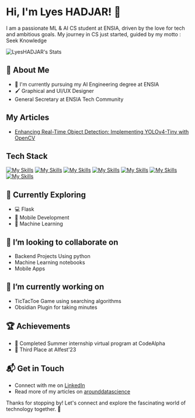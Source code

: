 # Hi, I'm Lyes HADJAR! 👋

I am a passionate ML & AI CS student at ENSIA, driven by the love for tech and ambitious goals. My journey in CS just started, guided by my motto : Seek Knowledge

![LyesHADJAR's Stats](https://github-readme-stats.vercel.app/api?username=LyesHADJAR&theme=vue-dark&show_icons=true&hide_border=true&count_private=true)

## 🚀 About Me

- 🔭 I'm currently pursuing my AI Engineering degree at ENSIA
- 🖌️ Graphical and UI/UX Designer
- General Secretary at ENSIA Tech Community


## My Articles
- [Enhancing Real-Time Object Detection: Implementing YOLOv4-Tiny with OpenCV](https://arounddatascience.com/blog/case-studies/enhancing-real-time-object-detection-implementing-yolov4-tiny-with-opencv/)


## Tech Stack
[![My Skills](https://skillicons.dev/icons?i=js,html,css,c,cpp,py)](https://skillicons.dev)
[![My Skills](https://skillicons.dev/icons?i=vscode,clion,anaconda)](https://skillicons.dev)
[![My Skills](https://skillicons.dev/icons?i=figma,ps,ai)](https://skillicons.dev)
[![My Skills](https://skillicons.dev/icons?i=git,github)](https://skillicons.dev)
[![My Skills](https://skillicons.dev/icons?i=sklearn,tensorflow)](https://skillicons.dev)
[![My Skills](https://skillicons.dev/icons?i=linux)](https://skillicons.dev)
[![My Skills](https://skillicons.dev/icons?i=obsidian)](https://skillicons.dev)


## 🌱 Currently Exploring

- 💻 Flask 
- 📱 Mobile Development
- 🤖 Machine Learning

## 👯 I’m looking to collaborate on

- Backend Projects Using python
- Machine Learning notebooks
- Mobile Apps

## 🔭 I’m currently working on 

- TicTacToe Game using searching algorithms
- Obsidian Plugin for taking minutes 


## 🏆 Achievements

- 🌟 Completed Summer internship virtual program at CodeAlpha
- 🌟 Third Place at AIfest'23


## 📬 Get in Touch

- Connect with me on [LinkedIn](www.linkedin.com/in/lyes-hadjar)
- Read more of my articles on [arounddatascience](https://arounddatascience.com/)

Thanks for stopping by! Let's connect and explore the fascinating world of technology together. 🚀

